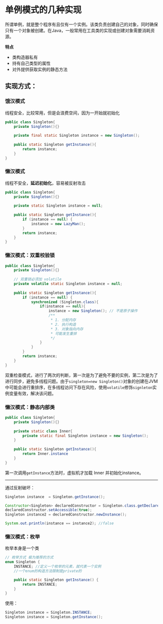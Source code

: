 # 单例模式的几种实现

所谓单例，就是整个程序有且仅有一个实例。该类负责创建自己的对象，同时确保只有一个对象被创建。在Java，一般常用在工具类的实现或创建对象需要消耗资源。

**特点**

- 类构造器私有
- 持有自己类型的属性
- 对外提供获取实例的静态方法

## 实现方式：

### 饿汉模式

线程安全，比较常用，但是会浪费空间，因为一开始就初始化

```java
public class Singleton{
    private Singleton(){}
    
    private final static Singleton instance = new Singleton();
    
    public static Singleton getInstance(){
        return instance;
    }
}
```

### 懒汉模式
线程不安全，**延迟初始化**，容易被反射攻击

```java
public class Singleton{
    private Singleton(){}
    
    private static Singleton instance = null;
    
    public static Singleton getInstance(){
        if (instance == null) {
            instance = new LazyMan();
        }
        return instance;
    }
}
```

### 懒汉模式：双重校验锁

```java
public class Singleton{
    private Singleton(){}
    
    // 双重锁必须加 volatile
    private volatile static Singleton instance = null;
    
    public static Singleton getInstance(){
        if (instance == null) {
            synchronized (Singleton.class){
                if(instance == null){
                    instance = new Singleton();	// 不是原子操作
                  	/**
                  	 * 1. 分配内存
                  	 * 2. 执行构造
                  	 * 3. 对象指向内存
                  	 * 可能发生重排
                  	 */
                }
            }
        }
        return instance;
    }
}
```

双重检查模式，进行了两次的判断，第一次是为了避免不要的实例，第二次是为了进行同步，避免多线程问题。由于`singleton=new Singleton()`对象的创建在JVM中可能会进行重排序，在多线程访问下存在风险，使用`volatile`修饰`signleton`实例变量有效，解决该问题。

### 懒汉模式：静态内部类

```java
public class Singleton{
    private Singleton(){}
    
    private static class Inner{
        private static final Singleton instance = new Singleton();
    }
    
    public static Singleton getInstance(){
        return Inner.instance
    }
}
```

第一次调用`getInstance`方法时，虚拟机才加载 Inner 并初始化instance。

---

通过反射破坏：

```java
Singleton instance  = Singleton.getInstance();

Constructor<Singleton> declaredConstructor = Singleton.class.getDeclaredConstructor();
declaredConstructor.setAccessible(true);
Singleton instance2 = declaredConstructor.newInstance();

System.out.println(instance == instance2); //false
```



### 懒汉模式：枚举

枚举本身是一个类

```java
// 枚举方式 极为推荐的方式
enum Singleton {
    INSTANCE; //定义一个枚举的元素，就代表一个实例
    //一个enum的构造方法限制是private的

    public static Singleton getInstance() {
        return INSTANCE;
    }
}
```

使用：

```java
Singleton instance = Singleton.INSTANCE;
Singleton instance = Singleton.getInstance();
```

